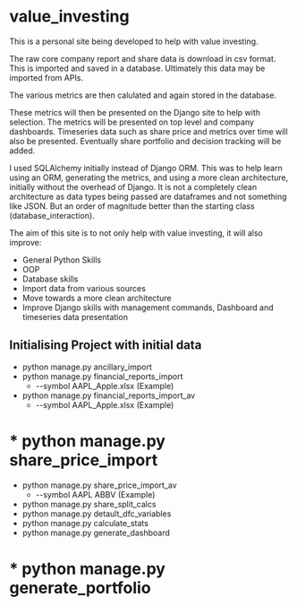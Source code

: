 # value_investing

This is a personal site being developed to help with value investing.

The raw core company report and share data is download in csv format. This is imported and saved in a database. Ultimately this data may be imported from APIs.

The various metrics are then calulated and again stored in the database.

These metrics will then be presented on the Django site to help with selection. The metrics will be presented on top level and company dashboards. Timeseries data such as share price and metrics over time will also be presented. Eventually share portfolio and decision tracking will be added.

I used SQLAlchemy initially instead of Django ORM. This was to help learn using an ORM, generating the metrics, and using a more clean architecture, initially without the overhead of Django. It is not a completely clean architecture as data types being passed are dataframes and not something like JSON. But an order of magnitude better than the starting class (database_interaction).

The aim of this site is to not only help with value investing, it will also improve:
* General Python Skills
* OOP
* Database skills
* Import data from various sources
* Move towards a more clean architecture
* Improve Django skills with management commands, Dashboard and timeseries data presentation

## Initialising Project with initial data
* python manage.py ancillary_import
* python manage.py financial_reports_import
    * --symbol AAPL_Apple.xlsx (Example)
* python manage.py financial_reports_import_av
    * --symbol AAPL_Apple.xlsx (Example)
# * python manage.py share_price_import
* python manage.py share_price_import_av
    * --symbol AAPL ABBV (Example)
* python manage.py share_split_calcs
* python manage.py detault_dfc_variables
* python manage.py calculate_stats
* python manage.py generate_dashboard
# * python manage.py generate_portfolio